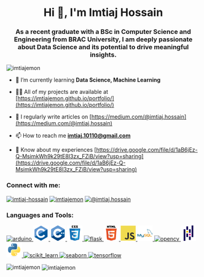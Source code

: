 <h1 align="center">Hi 👋, I'm Imtiaj Hossain</h1>
<h3 align="center">As a recent graduate with a BSc in Computer Science and Engineering from BRAC University, I am deeply passionate about <b>Data Science</b> and its potential to drive meaningful insights.</h3>

<p align="left"> <img src="https://komarev.com/ghpvc/?username=imtiajemon&label=Profile%20views&color=0e75b6&style=flat" alt="imtiajemon" /> </p>

- 🌱 I’m currently learning **Data Science, Machine Learning**

- 👨‍💻 All of my projects are available at [https://imtiajemon.github.io/portfolio/](https://imtiajemon.github.io/portfolio/)

- 📝 I regularly write articles on [https://medium.com/@imtiaj.hossain](https://medium.com/@imtiaj.hossain)

- 📫 How to reach me **imtiaj.10110@gmail.com**

- 📄 Know about my experiences [https://drive.google.com/file/d/1aB6jEz-Q-MsimkWh9k29tE8I3zx_FZiB/view?usp=sharing](https://drive.google.com/file/d/1aB6jEz-Q-MsimkWh9k29tE8I3zx_FZiB/view?usp=sharing)

<h3 align="left">Connect with me:</h3>
<p align="left">
<a href="https://linkedin.com/in/imtiaj-hossain" target="blank"><img align="center" src="https://raw.githubusercontent.com/rahuldkjain/github-profile-readme-generator/master/src/images/icons/Social/linked-in-alt.svg" alt="imtiaj-hossain" height="30" width="40" /></a>
<a href="https://kaggle.com/imtiajemon" target="blank"><img align="center" src="https://raw.githubusercontent.com/rahuldkjain/github-profile-readme-generator/master/src/images/icons/Social/kaggle.svg" alt="imtiajemon" height="30" width="40" /></a>
<a href="https://medium.com/@imtiaj.hossain" target="blank"><img align="center" src="https://raw.githubusercontent.com/rahuldkjain/github-profile-readme-generator/master/src/images/icons/Social/medium.svg" alt="@imtiaj.hossain" height="30" width="40" /></a>
</p>

<h3 align="left">Languages and Tools:</h3>
<p align="left"> <a href="https://www.arduino.cc/" target="_blank" rel="noreferrer"> <img src="https://cdn.worldvectorlogo.com/logos/arduino-1.svg" alt="arduino" width="40" height="40"/> </a> <a href="https://www.cprogramming.com/" target="_blank" rel="noreferrer"> <img src="https://raw.githubusercontent.com/devicons/devicon/master/icons/c/c-original.svg" alt="c" width="40" height="40"/> </a> <a href="https://www.w3schools.com/cpp/" target="_blank" rel="noreferrer"> <img src="https://raw.githubusercontent.com/devicons/devicon/master/icons/cplusplus/cplusplus-original.svg" alt="cplusplus" width="40" height="40"/> </a> <a href="https://www.w3schools.com/css/" target="_blank" rel="noreferrer"> <img src="https://raw.githubusercontent.com/devicons/devicon/master/icons/css3/css3-original-wordmark.svg" alt="css3" width="40" height="40"/> </a> <a href="https://flask.palletsprojects.com/" target="_blank" rel="noreferrer"> <img src="https://www.vectorlogo.zone/logos/pocoo_flask/pocoo_flask-icon.svg" alt="flask" width="40" height="40"/> </a> <a href="https://www.w3.org/html/" target="_blank" rel="noreferrer"> <img src="https://raw.githubusercontent.com/devicons/devicon/master/icons/html5/html5-original-wordmark.svg" alt="html5" width="40" height="40"/> </a> <a href="https://developer.mozilla.org/en-US/docs/Web/JavaScript" target="_blank" rel="noreferrer"> <img src="https://raw.githubusercontent.com/devicons/devicon/master/icons/javascript/javascript-original.svg" alt="javascript" width="40" height="40"/> </a> <a href="https://www.mysql.com/" target="_blank" rel="noreferrer"> <img src="https://raw.githubusercontent.com/devicons/devicon/master/icons/mysql/mysql-original-wordmark.svg" alt="mysql" width="40" height="40"/> </a> <a href="https://opencv.org/" target="_blank" rel="noreferrer"> <img src="https://www.vectorlogo.zone/logos/opencv/opencv-icon.svg" alt="opencv" width="40" height="40"/> </a> <a href="https://pandas.pydata.org/" target="_blank" rel="noreferrer"> <img src="https://raw.githubusercontent.com/devicons/devicon/2ae2a900d2f041da66e950e4d48052658d850630/icons/pandas/pandas-original.svg" alt="pandas" width="40" height="40"/> </a> <a href="https://www.python.org" target="_blank" rel="noreferrer"> <img src="https://raw.githubusercontent.com/devicons/devicon/master/icons/python/python-original.svg" alt="python" width="40" height="40"/> </a> <a href="https://scikit-learn.org/" target="_blank" rel="noreferrer"> <img src="https://upload.wikimedia.org/wikipedia/commons/0/05/Scikit_learn_logo_small.svg" alt="scikit_learn" width="40" height="40"/> </a> <a href="https://seaborn.pydata.org/" target="_blank" rel="noreferrer"> <img src="https://seaborn.pydata.org/_images/logo-mark-lightbg.svg" alt="seaborn" width="40" height="40"/> </a> <a href="https://www.tensorflow.org" target="_blank" rel="noreferrer"> <img src="https://www.vectorlogo.zone/logos/tensorflow/tensorflow-icon.svg" alt="tensorflow" width="40" height="40"/> </a> </p>

<p><img align="left" src="https://github-readme-stats.vercel.app/api/top-langs?username=imtiajemon&show_icons=true&locale=en&layout=compact" alt="imtiajemon" /></p>

<p>&nbsp;<img align="center" src="https://github-readme-stats.vercel.app/api?username=imtiajemon&show_icons=true&locale=en" alt="imtiajemon" /></p>
